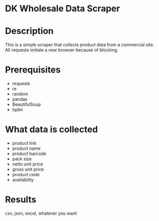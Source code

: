 # DK Wholesale Data Scraper

# Description
This is a simple scraper that collects product data from a commercial site. All requests imitate a new browser because of blocking.

# Prerequisites
- requests
- re
- random
- pandas
- BeautifulSoup
- tqdm

# What data is collected
- product link
- product name
- product barcode
- pack size
- netto unit price
- gross unit price
- product code
- availability

# Results
csv, json, excel, whatever you want